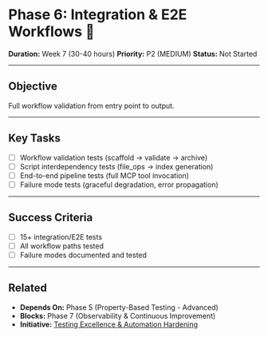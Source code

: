 # Phase 6: Integration & E2E Workflows 🔄

**Duration:** Week 7 (30-40 hours)
**Priority:** P2 (MEDIUM)
**Status:** Not Started

---

## Objective

Full workflow validation from entry point to output.

---

## Key Tasks

- [ ] Workflow validation tests (scaffold → validate → archive)
- [ ] Script interdependency tests (file_ops → index generation)
- [ ] End-to-end pipeline tests (full MCP tool invocation)
- [ ] Failure mode tests (graceful degradation, error propagation)

---

## Success Criteria

- [ ] 15+ integration/E2E tests
- [ ] All workflow paths tested
- [ ] Failure modes documented and tested

---

## Related

- **Depends On:** Phase 5 (Property-Based Testing - Advanced)
- **Blocks:** Phase 7 (Observability & Continuous Improvement)
- **Initiative:** [Testing Excellence & Automation Hardening](../initiative.md)
